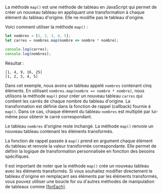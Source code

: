 
La méthode `map()` est une méthode de tableau en JavaScript qui permet de créer un nouveau tableau en appliquant une transformation à chaque élément du tableau d'origine. Elle ne modifie pas le tableau d'origine.

Voici comment utiliser la méthode `map()` :

```javascript
let nombres = [1, 2, 3, 4, 5];
let carres = nombres.map(nombre => nombre * nombre);

console.log(carres);
console.log(nombres);
```

Résultat :
```
[1, 4, 9, 16, 25]
[1, 2, 3, 4, 5]
```

Dans cet exemple, nous avons un tableau appelé `nombres` contenant cinq éléments. En utilisant `nombres.map(nombre => nombre * nombre)`, nous utilisons la méthode `map()` pour créer un nouveau tableau `carres` qui contient les carrés de chaque nombre du tableau d'origine. La transformation est définie dans la fonction de rappel (callback) fournie à `map()`. Dans ce cas, chaque élément du tableau `nombres` est multiplié par lui-même pour obtenir le carré correspondant.

Le tableau `nombres` d'origine reste inchangé. La méthode `map()` renvoie un nouveau tableau contenant les éléments transformés.

La fonction de rappel passée à `map()` prend en argument chaque élément du tableau et renvoie la valeur transformée correspondante. Elle permet de définir la logique de transformation personnalisée en fonction des besoins spécifiques.

Il est important de noter que la méthode `map()` crée un nouveau tableau avec les éléments transformés. Si vous souhaitez modifier directement le tableau d'origine en remplaçant ses éléments par les éléments transformés, vous pouvez utiliser une boucle for ou d'autres méthodes de manipulation de tableaux comme [[forEach]]().